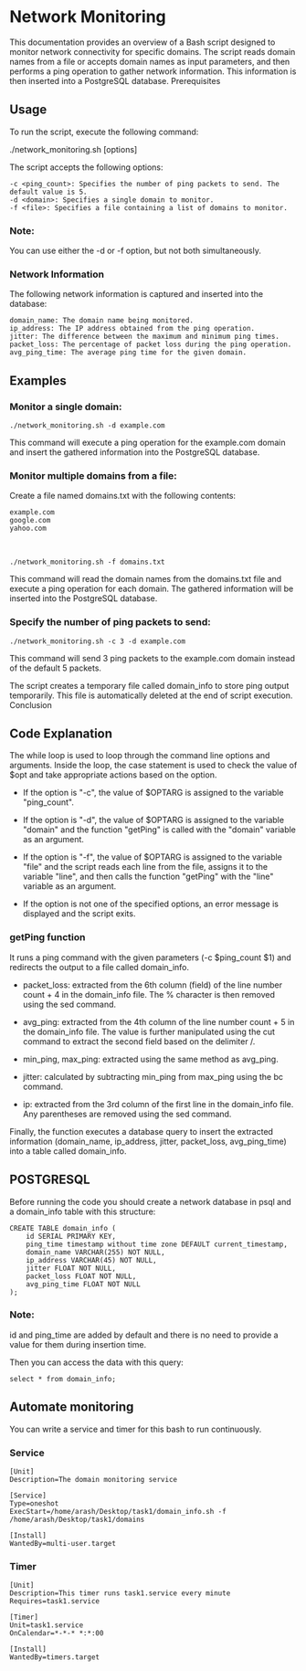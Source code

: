 # Network Monitoring
This documentation provides an overview of a Bash script designed to monitor network connectivity for specific domains. The script reads domain names from a file or accepts domain names as input parameters, and then performs a ping operation to gather network information. This information is then inserted into a PostgreSQL database.
Prerequisites

## Usage

To run the script, execute the following command:

./network_monitoring.sh [options]

The script accepts the following options:

    -c <ping_count>: Specifies the number of ping packets to send. The default value is 5.
    -d <domain>: Specifies a single domain to monitor.
    -f <file>: Specifies a file containing a list of domains to monitor.

### Note: 
You can use either the -d or -f option, but not both simultaneously.

### Network Information

The following network information is captured and inserted into the database:

    domain_name: The domain name being monitored.
    ip_address: The IP address obtained from the ping operation.
    jitter: The difference between the maximum and minimum ping times.
    packet_loss: The percentage of packet loss during the ping operation.
    avg_ping_time: The average ping time for the given domain.

## Examples

### Monitor a single domain:

    ./network_monitoring.sh -d example.com

This command will execute a ping operation for the example.com domain and insert the gathered information into the PostgreSQL database.

### Monitor multiple domains from a file:

Create a file named domains.txt with the following contents:

    example.com
    google.com
    yahoo.com
<br>

    ./network_monitoring.sh -f domains.txt

This command will read the domain names from the domains.txt file and execute a ping operation for each domain. The gathered information will be inserted into the PostgreSQL database.

### Specify the number of ping packets to send:

    ./network_monitoring.sh -c 3 -d example.com

This command will send 3 ping packets to the example.com domain instead of the default 5 packets.

The script creates a temporary file called domain_info to store ping output temporarily. This file is automatically deleted at the end of script execution.
Conclusion

## Code Explanation

The while loop is used to loop through the command line options and arguments. Inside the loop, the case statement is used to check the value of $opt and take appropriate actions based on the option.

- If the option is "-c", the value of $OPTARG is assigned to the variable "ping_count".

- If the option is "-d", the value of $OPTARG is assigned to the variable "domain" and the function "getPing" is called with the "domain" variable as an argument.

- If the option is "-f", the value of $OPTARG is assigned to the variable "file" and the script reads each line from the file, assigns it to the variable "line", and then calls the function "getPing" with the "line" variable as an argument.

- If the option is not one of the specified options, an error message is displayed and the script exits.

### getPing function

It runs a ping command with the given parameters (-c $ping_count $1) and redirects the output to a file called domain_info.

- packet_loss: extracted from the 6th column (field) of the line number count + 4 in the domain_info file. The % character is then removed using the sed command.

- avg_ping: extracted from the 4th column of the line number count + 5 in the domain_info file. The value is further manipulated using the cut command to extract the second field based on the delimiter /.

-  min_ping, max_ping: extracted using the same method as avg_ping.

- jitter: calculated by subtracting min_ping from max_ping using the bc command.

- ip: extracted from the 3rd column of the first line in the domain_info file. Any parentheses are removed using the sed command.

Finally, the function executes a database query to insert the extracted information (domain_name, ip_address, jitter, packet_loss, avg_ping_time) into a table called domain_info.

## POSTGRESQL

Before running the code you should create a network database in psql and a domain_info table with this structure:
    
    CREATE TABLE domain_info (
        id SERIAL PRIMARY KEY,
        ping_time timestamp without time zone DEFAULT current_timestamp,
        domain_name VARCHAR(255) NOT NULL,
        ip_address VARCHAR(45) NOT NULL,
        jitter FLOAT NOT NULL,
        packet_loss FLOAT NOT NULL,
        avg_ping_time FLOAT NOT NULL
    );

### Note: 
id and ping_time are added by default and there is no need to provide a value for them during insertion time.

Then you can access the data with this query:

    select * from domain_info;

## Automate monitoring

You can write a service and timer for this bash to run continuously.

### Service
    [Unit]
    Description=The domain monitoring service

    [Service]
    Type=oneshot
    ExecStart=/home/arash/Desktop/task1/domain_info.sh -f /home/arash/Desktop/task1/domains

    [Install]
    WantedBy=multi-user.target

### Timer
    [Unit]
    Description=This timer runs task1.service every minute
    Requires=task1.service

    [Timer]
    Unit=task1.service
    OnCalendar=*-*-* *:*:00

    [Install]
    WantedBy=timers.target